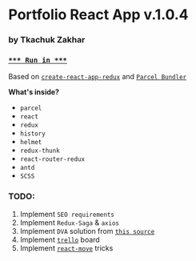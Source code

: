 # Portfolio React App v.1.0.4

### by Tkachuk Zakhar

### [`*** Run in ***`](http://weblogic.com.ua/)

Based on [`create-react-app-redux`](https://github.com/notrab/create-react-app-redux) and [`Parcel Bundler`](https://parceljs.org)

**What's inside?**

* `parcel`
* `react`
* `redux`
* `history`
* `helmet`
* `redux-thunk`
* `react-router-redux`
* `antd`
* `SCSS`

### TODO:

1. Implement `SEO requirements`
2. Implement `Redux-Saga` & `axios`
3. Implement `DVA` solution from [`this source`](https://ant.design/docs/react/practical-projects) 
4. Implement [`trello`](https://github.com/norberteder/trello) board
5. Implement [`react-move`](https://github.com/react-tools/react-move) tricks
